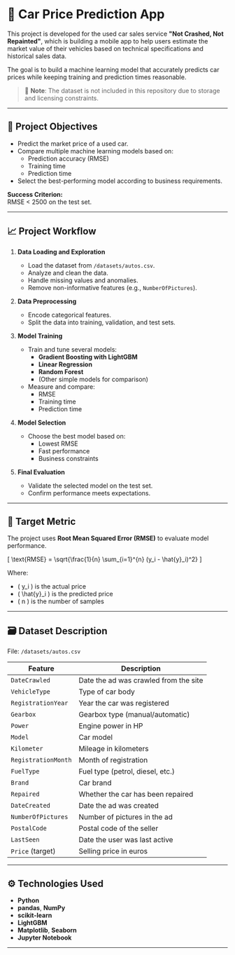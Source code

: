 # 🚗 Car Price Prediction App

This project is developed for the used car sales service **"Not Crashed, Not Repainted"**, which is building a mobile app to help users estimate the market value of their vehicles based on technical specifications and historical sales data.

The goal is to build a machine learning model that accurately predicts car prices while keeping training and prediction times reasonable.

> 📌 **Note**: The dataset is not included in this repository due to storage and licensing constraints.

---

## 🎯 Project Objectives

- Predict the market price of a used car.
- Compare multiple machine learning models based on:
  - Prediction accuracy (RMSE)
  - Training time
  - Prediction time
- Select the best-performing model according to business requirements.

**Success Criterion:**  
RMSE < 2500 on the test set.

---

## 📈 Project Workflow

1. **Data Loading and Exploration**
   - Load the dataset from `/datasets/autos.csv`.
   - Analyze and clean the data.
   - Handle missing values and anomalies.
   - Remove non-informative features (e.g., `NumberOfPictures`).

2. **Data Preprocessing**
   - Encode categorical features.
   - Split the data into training, validation, and test sets.

3. **Model Training**
   - Train and tune several models:
     - **Gradient Boosting with LightGBM**
     - **Linear Regression**
     - **Random Forest**
     - (Other simple models for comparison)
   - Measure and compare:
     - RMSE
     - Training time
     - Prediction time

4. **Model Selection**
   - Choose the best model based on:
     - Lowest RMSE
     - Fast performance
     - Business constraints

5. **Final Evaluation**
   - Validate the selected model on the test set.
   - Confirm performance meets expectations.

---

## 🧪 Target Metric

The project uses **Root Mean Squared Error (RMSE)** to evaluate model performance.

\[
\text{RMSE} = \sqrt{\frac{1}{n} \sum_{i=1}^{n} (y_i - \hat{y}_i)^2}
\]

Where:
- \( y_i \) is the actual price
- \( \hat{y}_i \) is the predicted price
- \( n \) is the number of samples

---

## 🗃️ Dataset Description

File: `/datasets/autos.csv`

| Feature              | Description                              |
|----------------------|------------------------------------------|
| `DateCrawled`        | Date the ad was crawled from the site    |
| `VehicleType`        | Type of car body                         |
| `RegistrationYear`   | Year the car was registered              |
| `Gearbox`            | Gearbox type (manual/automatic)          |
| `Power`              | Engine power in HP                      |
| `Model`              | Car model                                |
| `Kilometer`          | Mileage in kilometers                    |
| `RegistrationMonth`  | Month of registration                    |
| `FuelType`           | Fuel type (petrol, diesel, etc.)         |
| `Brand`              | Car brand                                |
| `Repaired`           | Whether the car has been repaired        |
| `DateCreated`        | Date the ad was created                  |
| `NumberOfPictures`   | Number of pictures in the ad             |
| `PostalCode`         | Postal code of the seller                |
| `LastSeen`           | Date the user was last active            |
| `Price` (target)     | Selling price in euros                   |

---

## ⚙️ Technologies Used

- **Python**
- **pandas**, **NumPy**
- **scikit-learn**
- **LightGBM**
- **Matplotlib**, **Seaborn**
- **Jupyter Notebook**

---
